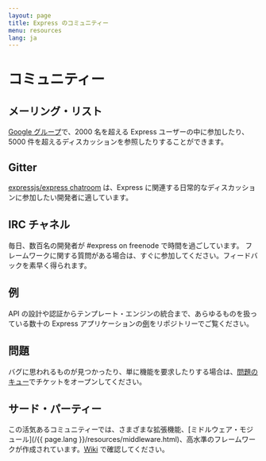 ```yaml
---
layout: page
title: Express のコミュニティー
menu: resources
lang: ja
---
```


# コミュニティー

## メーリング・リスト

[Google グループ](https://groups.google.com/group/express-js)で、2000 名を超える Express ユーザーの中に参加したり、5000 件を超えるディスカッションを参照したりすることができます。

## Gitter

[expressjs/express chatroom](https://gitter.im/expressjs/express) は、Express に関連する日常的なディスカッションに参加したい開発者に適しています。

## IRC チャネル

毎日、数百名の開発者が #express on freenode で時間を過ごしています。
フレームワークに関する質問がある場合は、すぐに参加してください。フィードバックを素早く得られます。

## 例

API の設計や認証からテンプレート・エンジンの統合まで、あらゆるものを扱っている数十の Express アプリケーションの[例](https://github.com/expressjs/express/tree/master/examples)をリポジトリーでご覧ください。

## 問題

バグに思われるものが見つかったり、単に機能を要求したりする場合は、[問題のキュー](https://github.com/expressjs/express/issues)でチケットをオープンしてください。

## サード・パーティー

この活気あるコミュニティーでは、さまざまな拡張機能、[ミドルウェア・モジュール](/{{ page.lang }}/resources/middleware.html)、高水準のフレームワークが作成されています。[Wiki](https://github.com/expressjs/express/wiki) で確認してください。

